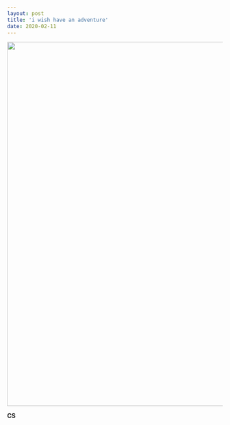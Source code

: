 ```yaml
---
layout: post
title: 'i wish have an adventure'
date: 2020-02-11
---
```


<img src="{{ site.baseurl }}/images/gt-zaskar.jpg" width="850"  />

**CS**
